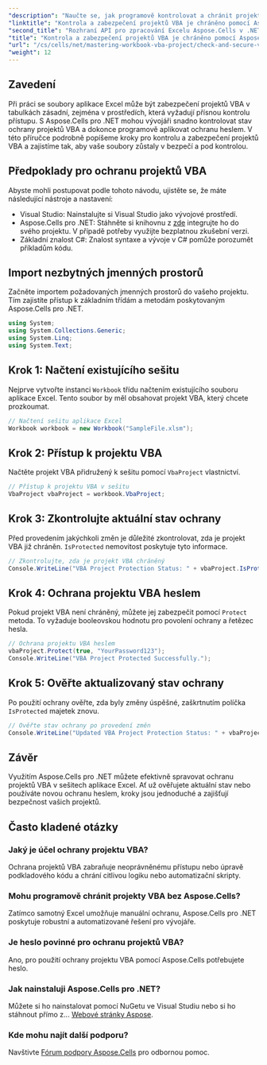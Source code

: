```yaml
---
"description": "Naučte se, jak programově kontrolovat a chránit projekty VBA v souborech Excelu pomocí Aspose.Cells pro .NET. Podrobný návod s kompletními příklady kódu."
"linktitle": "Kontrola a zabezpečení projektů VBA je chráněno pomocí Aspose.Cells"
"second_title": "Rozhraní API pro zpracování Excelu Aspose.Cells v .NET"
"title": "Kontrola a zabezpečení projektů VBA je chráněno pomocí Aspose.Cells"
"url": "/cs/cells/net/mastering-workbook-vba-project/check-and-secure-vba-projects-is-protected/"
"weight": 12
---
```


## Zavedení

Při práci se soubory aplikace Excel může být zabezpečení projektů VBA v tabulkách zásadní, zejména v prostředích, která vyžadují přísnou kontrolu přístupu. S Aspose.Cells pro .NET mohou vývojáři snadno kontrolovat stav ochrany projektů VBA a dokonce programově aplikovat ochranu heslem. V této příručce podrobně popíšeme kroky pro kontrolu a zabezpečení projektů VBA a zajistíme tak, aby vaše soubory zůstaly v bezpečí a pod kontrolou.

## Předpoklady pro ochranu projektů VBA

Abyste mohli postupovat podle tohoto návodu, ujistěte se, že máte následující nástroje a nastavení:

- Visual Studio: Nainstalujte si Visual Studio jako vývojové prostředí.
- Aspose.Cells pro .NET: Stáhněte si knihovnu z [zde](https://releases.aspose.com/cells/net/) integrujte ho do svého projektu. V případě potřeby využijte bezplatnou zkušební verzi.
- Základní znalost C#: Znalost syntaxe a vývoje v C# pomůže porozumět příkladům kódu.

## Import nezbytných jmenných prostorů

Začněte importem požadovaných jmenných prostorů do vašeho projektu. Tím zajistíte přístup k základním třídám a metodám poskytovaným Aspose.Cells pro .NET.

```csharp
using System;
using System.Collections.Generic;
using System.Linq;
using System.Text;
```

## Krok 1: Načtení existujícího sešitu

Nejprve vytvořte instanci `Workbook` třídu načtením existujícího souboru aplikace Excel. Tento soubor by měl obsahovat projekt VBA, který chcete prozkoumat.

```csharp
// Načtení sešitu aplikace Excel
Workbook workbook = new Workbook("SampleFile.xlsm");
```

## Krok 2: Přístup k projektu VBA

Načtěte projekt VBA přidružený k sešitu pomocí `VbaProject` vlastnictví.

```csharp
// Přístup k projektu VBA v sešitu
VbaProject vbaProject = workbook.VbaProject;
```

## Krok 3: Zkontrolujte aktuální stav ochrany

Před provedením jakýchkoli změn je důležité zkontrolovat, zda je projekt VBA již chráněn. `IsProtected` nemovitost poskytuje tyto informace.

```csharp
// Zkontrolujte, zda je projekt VBA chráněný
Console.WriteLine("VBA Project Protection Status: " + vbaProject.IsProtected);
```

## Krok 4: Ochrana projektu VBA heslem

Pokud projekt VBA není chráněný, můžete jej zabezpečit pomocí `Protect` metoda. To vyžaduje booleovskou hodnotu pro povolení ochrany a řetězec hesla.

```csharp
// Ochrana projektu VBA heslem
vbaProject.Protect(true, "YourPassword123");
Console.WriteLine("VBA Project Protected Successfully.");
```

## Krok 5: Ověřte aktualizovaný stav ochrany

Po použití ochrany ověřte, zda byly změny úspěšné, zaškrtnutím políčka `IsProtected` majetek znovu.

```csharp
// Ověřte stav ochrany po provedení změn
Console.WriteLine("Updated VBA Project Protection Status: " + vbaProject.IsProtected);
```

## Závěr

Využitím Aspose.Cells pro .NET můžete efektivně spravovat ochranu projektů VBA v sešitech aplikace Excel. Ať už ověřujete aktuální stav nebo používáte novou ochranu heslem, kroky jsou jednoduché a zajišťují bezpečnost vašich projektů.

## Často kladené otázky

### Jaký je účel ochrany projektu VBA?
Ochrana projektů VBA zabraňuje neoprávněnému přístupu nebo úpravě podkladového kódu a chrání citlivou logiku nebo automatizační skripty.

### Mohu programově chránit projekty VBA bez Aspose.Cells?
Zatímco samotný Excel umožňuje manuální ochranu, Aspose.Cells pro .NET poskytuje robustní a automatizované řešení pro vývojáře.

### Je heslo povinné pro ochranu projektů VBA?
Ano, pro použití ochrany projektu VBA pomocí Aspose.Cells potřebujete heslo.

### Jak nainstaluji Aspose.Cells pro .NET?
Můžete si ho nainstalovat pomocí NuGetu ve Visual Studiu nebo si ho stáhnout přímo z... [Webové stránky Aspose](https://releases.aspose.com/cells/net/).

### Kde mohu najít další podporu?
Navštivte [Fórum podpory Aspose.Cells](https://forum.aspose.com/c/cells/9) pro odbornou pomoc.